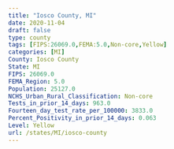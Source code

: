 ```yaml
---
title: "Iosco County, MI"
date: 2020-11-04
draft: false
type: county
tags: [FIPS:26069.0,FEMA:5.0,Non-core,Yellow]
categories: [MI]
County: Iosco County
State: MI
FIPS: 26069.0
FEMA_Region: 5.0
Population: 25127.0
NCHS_Urban_Rural_Classification: Non-core
Tests_in_prior_14_days: 963.0
Fourteen_day_test_rate_per_100000: 3833.0
Percent_Positivity_in_prior_14_days: 0.063
Level: Yellow
url: /states/MI/iosco-county
---
```



